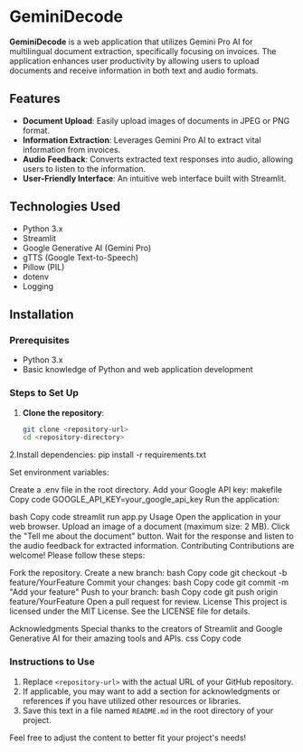 # GeminiDecode

**GeminiDecode** is a web application that utilizes Gemini Pro AI for multilingual document extraction, specifically focusing on invoices. The application enhances user productivity by allowing users to upload documents and receive information in both text and audio formats.

## Features

- **Document Upload**: Easily upload images of documents in JPEG or PNG format.
- **Information Extraction**: Leverages Gemini Pro AI to extract vital information from invoices.
- **Audio Feedback**: Converts extracted text responses into audio, allowing users to listen to the information.
- **User-Friendly Interface**: An intuitive web interface built with Streamlit.

## Technologies Used

- Python 3.x
- Streamlit
- Google Generative AI (Gemini Pro)
- gTTS (Google Text-to-Speech)
- Pillow (PIL)
- dotenv
- Logging

## Installation

### Prerequisites

- Python 3.x
- Basic knowledge of Python and web application development

### Steps to Set Up

1. **Clone the repository**:
   ```bash
   git clone <repository-url>
   cd <repository-directory>


2.Install dependencies:
   pip install -r requirements.txt

Set environment variables:

Create a .env file in the root directory.
Add your Google API key:
makefile
Copy code
GOOGLE_API_KEY=your_google_api_key
Run the application:

bash
Copy code
streamlit run app.py
Usage
Open the application in your web browser.
Upload an image of a document (maximum size: 2 MB).
Click the "Tell me about the document" button.
Wait for the response and listen to the audio feedback for extracted information.
Contributing
Contributions are welcome! Please follow these steps:

Fork the repository.
Create a new branch:
bash
Copy code
git checkout -b feature/YourFeature
Commit your changes:
bash
Copy code
git commit -m "Add your feature"
Push to your branch:
bash
Copy code
git push origin feature/YourFeature
Open a pull request for review.
License
This project is licensed under the MIT License. See the LICENSE file for details.

Acknowledgments
Special thanks to the creators of Streamlit and Google Generative AI for their amazing tools and APIs.
css
Copy code

### Instructions to Use

1. Replace `<repository-url>` with the actual URL of your GitHub repository.
2. If applicable, you may want to add a section for acknowledgments or references if you have utilized other resources or libraries.
3. Save this text in a file named `README.md` in the root directory of your project.

Feel free to adjust the content to better fit your project's needs!





